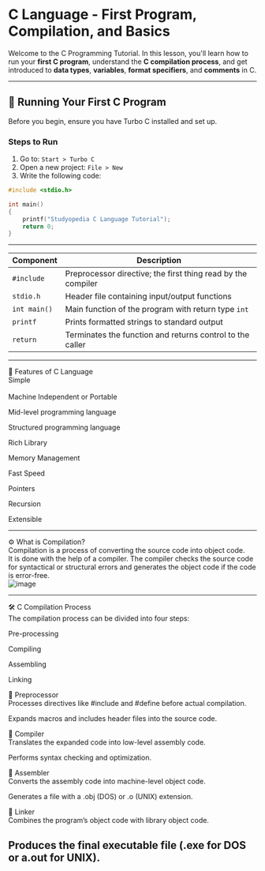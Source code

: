 # C Language - First Program, Compilation, and Basics

Welcome to the C Programming Tutorial. In this lesson, you'll learn how to run your **first C program**, understand the **C compilation process**, and get introduced to **data types**, **variables**, **format specifiers**, and **comments** in C.

---

## 🚀 Running Your First C Program

Before you begin, ensure you have Turbo C installed and set up.

### Steps to Run

1. Go to: `Start > Turbo C`
2. Open a new project: `File > New`
3. Write the following code:

```c
#include <stdio.h>

int main()
{
    printf("Studyopedia C Language Tutorial"); 
    return 0;
}
```
---
| Component    | Description                                                  |
| ------------ | ------------------------------------------------------------ |
| `#include`   | Preprocessor directive; the first thing read by the compiler |
| `stdio.h`    | Header file containing input/output functions                |
| `int main()` | Main function of the program with return type `int`          |
| `printf`     | Prints formatted strings to standard output                  |
| `return`     | Terminates the function and returns control to the caller    |

---

🌟 Features of C Language<br>
Simple<br>
<br>
Machine Independent or Portable<br>

Mid-level programming language<br>

Structured programming language<br>

Rich Library<br>

Memory Management<br>

Fast Speed<br>

Pointers<br>

Recursion<br>

Extensible<br>

---
⚙️ What is Compilation?<br>
Compilation is a process of converting the source code into object code.<br>
It is done with the help of a compiler. The compiler checks the source code for syntactical or structural errors and generates the object code if the code is error-free.<br>![image](https://github.com/user-attachments/assets/2b1b3b50-642c-4612-bfd6-232ec9eb2059)
<br>


---
🛠️ C Compilation Process <br>
The compilation process can be divided into four steps: <br>

Pre-processing <br>

Compiling <br>

Assembling <br>

Linking <br>

🔸 Preprocessor <br>
Processes directives like #include and #define before actual compilation. <br>

Expands macros and includes header files into the source code. <br>

🔸 Compiler <br>
Translates the expanded code into low-level assembly code. <br>

Performs syntax checking and optimization. <br>

🔸 Assembler <br>
Converts the assembly code into machine-level object code. <br>

Generates a file with a .obj (DOS) or .o (UNIX) extension. <br>

🔸 Linker <br>
Combines the program’s object code with library object code. <br>

Produces the final executable file (.exe for DOS or a.out for UNIX). <br>
---

